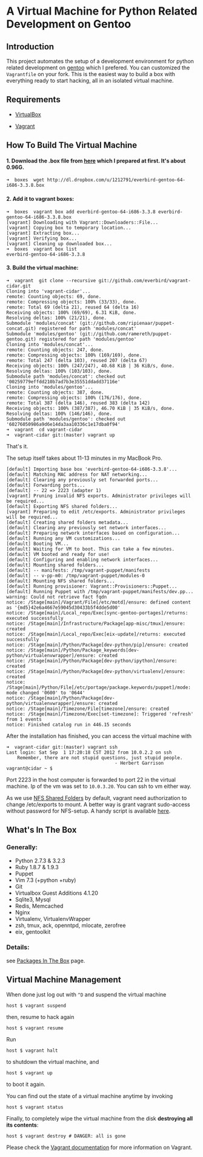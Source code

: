 # A Virtual Machine for Python Related Development on Gentoo

## Introduction

This project automates the setup of a development environment for python related development on [gentoo](http://www.gentoo.org/) which I prefered. You can customized the `Vagrantfile` on your fork. This is the easiest way to build a box with everything ready to start hacking, all in an isolated virtual machine.

## Requirements

* [VirtualBox](https://www.virtualbox.org)

* [Vagrant](http://vagrantup.com)

## How To Build The Virtual Machine

#### 1. Download the .box file from [here](http://dl.dropbox.com/u/1212791/everbird-gentoo-64-i686-3.3.8.box) which I prepared at first. It's about 0.96G.

	➜  boxes  wget http://dl.dropbox.com/u/1212791/everbird-gentoo-64-i686-3.3.8.box

#### 2. Add it to vagrant boxes:

	➜  boxes  vagrant box add everbird-gentoo-64-i686-3.3.8 everbird-gentoo-64-i686-3.3.8.box
	[vagrant] Downloading with Vagrant::Downloaders::File...
	[vagrant] Copying box to temporary location...
	[vagrant] Extracting box...
	[vagrant] Verifying box...
	[vagrant] Cleaning up downloaded box...	
	➜  boxes  vagrant box list
	everbird-gentoo-64-i686-3.3.8

#### 3. Build the virtual machine:

	➜  vagrant  git clone --recursive git://github.com/everbird/vagrant-cidar.git
	Cloning into 'vagrant-cidar'...
	remote: Counting objects: 69, done.
	remote: Compressing objects: 100% (33/33), done.
	remote: Total 69 (delta 21), reused 64 (delta 16)
	Receiving objects: 100% (69/69), 6.31 KiB, done.
	Resolving deltas: 100% (21/21), done.
	Submodule 'modules/concat' (git://github.com/ripienaar/puppet-concat.git) registered for path 'modules/concat'
	Submodule 'modules/gentoo' (git://github.com/ramereth/puppet-gentoo.git) registered for path 'modules/gentoo'
	Cloning into 'modules/concat'...
	remote: Counting objects: 247, done.
	remote: Compressing objects: 100% (169/169), done.
	remote: Total 247 (delta 103), reused 207 (delta 67)
	Receiving objects: 100% (247/247), 40.68 KiB | 36 KiB/s, done.
	Resolving deltas: 100% (103/103), done.
	Submodule path 'modules/concat': checked out '00259779effdd210b7ad7b3e35551ddadd37116e'
	Cloning into 'modules/gentoo'...
	remote: Counting objects: 387, done.
	remote: Compressing objects: 100% (176/176), done.
	remote: Total 387 (delta 146), reused 383 (delta 142)
	Receiving objects: 100% (387/387), 46.70 KiB | 35 KiB/s, done.
	Resolving deltas: 100% (146/146), done.
	Submodule path 'modules/gentoo': checked out '60276050986a9d6e14da3aa10336c1e17dba0f94'
	➜  vagrant  cd vagrant-cidar
	➜  vagrant-cidar git:(master) vagrant up

That's it.

The setup itself takes about 11-13 minutes in my MacBook Pro. 

	[default] Importing base box 'everbird-gentoo-64-i686-3.3.8'...
	[default] Matching MAC address for NAT networking...
	[default] Clearing any previously set forwarded ports...
	[default] Forwarding ports...
	[default] -- 22 => 2223 (adapter 1)
	[vagrant] Pruning invalid NFS exports. Administrator privileges will be required...
	[default] Exporting NFS shared folders...
	[vagrant] Preparing to edit /etc/exports. Administrator privileges will be required...
	[default] Creating shared folders metadata...
	[default] Clearing any previously set network interfaces...
	[default] Preparing network interfaces based on configuration...
	[default] Running any VM customizations...
	[default] Booting VM...
	[default] Waiting for VM to boot. This can take a few minutes.
	[default] VM booted and ready for use!
	[default] Configuring and enabling network interfaces...
	[default] Mounting shared folders...
	[default] -- manifests: /tmp/vagrant-puppet/manifests
	[default] -- v-pp-m0: /tmp/vagrant-puppet/modules-0
	[default] Mounting NFS shared folders...
	[default] Running provisioner: Vagrant::Provisioners::Puppet...
	[default] Running Puppet with /tmp/vagrant-puppet/manifests/dev.pp...
	warning: Could not retrieve fact fqdn
	notice: /Stage[main]/Vagrant/File[/etc/motd]/ensure: defined content as '{md5}42e6a4667e59045d30433b5f4dde5d00'
	notice: /Stage[main]/Local_repo/Exec[sync-gentoo-portages]/returns: executed successfully
	notice: /Stage[main]/Infrastructure/Package[app-misc/tmux]/ensure: created
	notice: /Stage[main]/Local_repo/Exec[eix-update]/returns: executed successfully
	notice: /Stage[main]/Python/Package[dev-python/pip]/ensure: created
	notice: /Stage[main]/Python/Package_keywords[dev-python/virtualenvwrapper]/ensure: created
	notice: /Stage[main]/Python/Package[dev-python/ipython]/ensure: created
	notice: /Stage[main]/Python/Package[dev-python/virtualenv]/ensure: created
	notice: /Stage[main]/Python/File[/etc/portage/package.keywords/puppet]/mode: mode changed '0600' to '0644'
	notice: /Stage[main]/Python/Package[dev-python/virtualenvwrapper]/ensure: created
	notice: /Stage[main]/Timezone/File[timezone]/ensure: created
	notice: /Stage[main]/Timezone/Exec[set-timezone]: Triggered 'refresh' from 1 events
	notice: Finished catalog run in 446.15 seconds

After the installation has finished, you can access the virtual machine with

	➜  vagrant-cidar git:(master) vagrant ssh
	Last login: Sat Sep  1 17:20:18 CST 2012 from 10.0.2.2 on ssh
   		Remember, there are not stupid questions, just stupid people.
                                            - Herbert Garrison
	vagrant@cidar ~ $ 
	
Port 2223 in the host computer is forwarded to port 22 in the virtual machine. Ip of the vm was set to `10.0.3.20`. You can ssh to vm either way. 

As we use [NFS Shared Folders](http://vagrantup.com/v1/docs/nfs.html) by default, vagrant need authorization to change /etc/exports to mount. A better way is grant vagrant sudo-access without password for NFS-setup. A handy script is available [here](https://gist.github.com/2864683).

## What's In The Box

### Generally:
* Python 2.7.3 & 3.2.3
* Ruby 1.8.7 & 1.9.3
* Puppet
* Vim 7.3 (+python +ruby)
* Git
* Virtualbox Guest Additions 4.1.20
* Sqlite3, Mysql
* Redis, Memcached
* Nginx
* Virtualenv, VirtualenvWrapper
* zsh, tmux, ack, openntpd, mlocate, zerofree
* eix, gentoolkit


### Details:
see [Packages In The Box](https://github.com/everbird/vagrant-cidar/wiki/Packages-In-The-Box) page.


## Virtual Machine Management

When done just log out with `^D` and suspend the virtual machine

    host $ vagrant suspend

then, resume to hack again

    host $ vagrant resume

Run

    host $ vagrant halt

to shutdown the virtual machine, and

    host $ vagrant up

to boot it again.

You can find out the state of a virtual machine anytime by invoking

    host $ vagrant status

Finally, to completely wipe the virtual machine from the disk **destroying all its contents**:

    host $ vagrant destroy # DANGER: all is gone

Please check the [Vagrant documentation](http://vagrantup.com/v1/docs/index.html) for more information on Vagrant.
